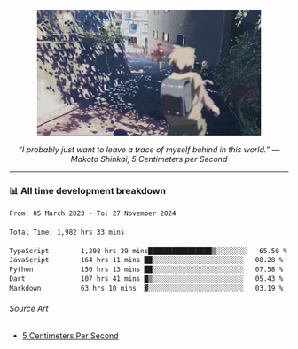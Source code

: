 <p align="center"><img src="asset/header.jpg" width="80%"/></p>
<p align="center"><i>“I probably just want to leave a trace of myself behind in this world.” ― Makoto Shinkai, 5 Centimeters per Second</i></p>

---
<!--
<details>
  <summary>📃 My Resume</summary>

### Education

- 📖 **Computer Science**\
📆 10/2021 - present\
📍 **Thang Long University** - Hoang Mai, Hanoi, Vietnam

### Experience

<img align="right" src="https://img.shields.io/badge/Figma-F24E1E?style=flat&logo=figma&logoColor=white"/>
<img align="right" src="https://img.shields.io/badge/node.js-6DA55F?style=flat&logo=node.js&logoColor=white"/>
<img align="right" src="https://img.shields.io/badge/Next.js-black?style=flat&logo=next.js&logoColor=white"/>
<img align="right" src="https://img.shields.io/badge/TypeScript-007ACC?style=flat&logo=typescript&logoColor=white"/>


- 👨‍💻 **Frontend Web Intern**\
📆 07/2023 - present\
📍 **MQ ICT Solutions** - Hoang Mai, Hanoi, Vietnam
</details> 
-->

### 📊 All time development breakdown

<!--START_SECTION:waka-->

```txt
From: 05 March 2023 - To: 27 November 2024

Total Time: 1,982 hrs 33 mins

TypeScript        1,298 hrs 29 mins████████████████▒░░░░░░░░   65.50 %
JavaScript        164 hrs 11 mins ██░░░░░░░░░░░░░░░░░░░░░░░   08.28 %
Python            150 hrs 13 mins ██░░░░░░░░░░░░░░░░░░░░░░░   07.58 %
Dart              107 hrs 41 mins █▒░░░░░░░░░░░░░░░░░░░░░░░   05.43 %
Markdown          63 hrs 10 mins  ▓░░░░░░░░░░░░░░░░░░░░░░░░   03.19 %
```

<!--END_SECTION:waka-->

###### Source Art

-  [5 Centimeters Per Second](https://wallhaven.cc/w/nrowq1)

